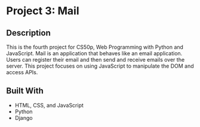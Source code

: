 # Project 3: Mail

## Description
This is the fourth project for CS50p, Web Programming with Python and JavaScript. Mail is an application that behaves like an email application. Users can register their email and then send and receive emails over the server. This project focuses on using JavaScript to manipulate the DOM and access APIs.

## Built With
* HTML, CSS, and JavaScript
* Python
* Django